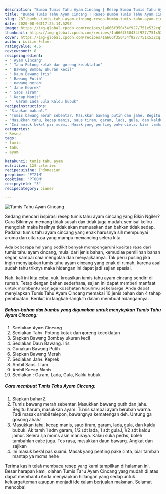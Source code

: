 ```yaml
---
description: "Bumbu Tumis Tahu Ayam Cincang | Resep Bumbu Tumis Tahu Ayam Cincang Yang Enak Dan Lezat"
title: "Bumbu Tumis Tahu Ayam Cincang | Resep Bumbu Tumis Tahu Ayam Cincang Yang Enak Dan Lezat"
slug: 287-bumbu-tumis-tahu-ayam-cincang-resep-bumbu-tumis-tahu-ayam-cincang-yang-enak-dan-lezat
date: 2020-08-03T17:25:14.529Z
image: https://img-global.cpcdn.com/recipes/1a666f350434f927/751x532cq70/tumis-tahu-ayam-cincang-foto-resep-utama.jpg
thumbnail: https://img-global.cpcdn.com/recipes/1a666f350434f927/751x532cq70/tumis-tahu-ayam-cincang-foto-resep-utama.jpg
cover: https://img-global.cpcdn.com/recipes/1a666f350434f927/751x532cq70/tumis-tahu-ayam-cincang-foto-resep-utama.jpg
author: Lottie Palmer
ratingvalue: 4.6
reviewcount: 8
recipeingredient:
- " Ayam Cincang"
- " Tahu Potong kotak dan goreng kecoklatan"
- " Bawang Bombay ukuran kecil"
- " Daun Bawang Iris"
- " Bawang Putih"
- " Bawang Merah"
- " Jahe Keprek"
- " Saos Tiram"
- " Kecap Manis"
- "  Garam Lada Gula Kaldu bubuk"
recipeinstructions:
- "Siapkan bahan2."
- "Tumis bawang merah sebentar. Masukkan bawang putih dan jahe. Begitu harum, masukkan ayam. Tumis sampai ayam berubah warna. Tadi masak sambil telepon, bawangnya kematengan deh. Untung ga gosong ahaha"
- "Masukkan tahu, kecap manis, saus tiram, garam, lada, gula, dan kaldu bubuk. Ak taruh 1 sdm garam, 1/2 sdt lada, 1 sdt gula.l, 1/2 sdt kaldu jamur. Selera aja moms asin manisnya. Kalau suka pedas, boleh tambahlan cabe juga. Tes rasa, masukkan daun bawang. Angkat dan sajikan"
- "Ini masuk bekal pas suami. Masak yang penting pake cinta, biar tambah mantap ya moms hehe"
categories:
- Resep
tags:
- tumis
- tahu
- ayam

katakunci: tumis tahu ayam 
nutrition: 229 calories
recipecuisine: Indonesian
preptime: "PT21M"
cooktime: "PT60M"
recipeyield: "3"
recipecategory: Dinner

---
```



![Tumis Tahu Ayam Cincang](https://img-global.cpcdn.com/recipes/1a666f350434f927/751x532cq70/tumis-tahu-ayam-cincang-foto-resep-utama.jpg)

Sedang mencari inspirasi resep tumis tahu ayam cincang yang Bikin Ngiler? Cara Bikinnya memang tidak susah dan tidak juga mudah. semisal keliru mengolah maka hasilnya tidak akan memuaskan dan bahkan tidak sedap. Padahal tumis tahu ayam cincang yang enak harusnya sih mempunyai aroma dan cita rasa yang mampu memancing selera kita.

Ada beberapa hal yang sedikit banyak mempengaruhi kualitas rasa dari tumis tahu ayam cincang, mulai dari jenis bahan, kemudian pemilihan bahan segar, sampai cara mengolah dan menyajikannya. Tak perlu pusing jika ingin menyiapkan tumis tahu ayam cincang yang enak di rumah, karena asal sudah tahu triknya maka hidangan ini dapat jadi sajian spesial.




Nah, kali ini kita coba, yuk, kreasikan tumis tahu ayam cincang sendiri di rumah. Tetap dengan bahan sederhana, sajian ini dapat memberi manfaat untuk membantu menjaga kesehatan tubuhmu sekeluarga. Anda dapat menyiapkan Tumis Tahu Ayam Cincang memakai 10 jenis bahan dan 4 tahap pembuatan. Berikut ini langkah-langkah dalam membuat hidangannya.

<!--inarticleads1-->

##### Bahan-bahan dan bumbu yang digunakan untuk menyiapkan Tumis Tahu Ayam Cincang:

1. Sediakan  Ayam Cincang
1. Sediakan  Tahu. Potong kotak dan goreng kecoklatan
1. Siapkan  Bawang Bombay ukuran kecil
1. Sediakan  Daun Bawang. Iris
1. Gunakan  Bawang Putih
1. Siapkan  Bawang Merah
1. Sediakan  Jahe. Keprek
1. Ambil  Saos Tiram
1. Ambil  Kecap Manis
1. Sediakan  : Garam, Lada, Gula, Kaldu bubuk




<!--inarticleads2-->

##### Cara membuat Tumis Tahu Ayam Cincang:

1. Siapkan bahan2.
1. Tumis bawang merah sebentar. Masukkan bawang putih dan jahe. Begitu harum, masukkan ayam. Tumis sampai ayam berubah warna. Tadi masak sambil telepon, bawangnya kematengan deh. Untung ga gosong ahaha
1. Masukkan tahu, kecap manis, saus tiram, garam, lada, gula, dan kaldu bubuk. Ak taruh 1 sdm garam, 1/2 sdt lada, 1 sdt gula.l, 1/2 sdt kaldu jamur. Selera aja moms asin manisnya. Kalau suka pedas, boleh tambahlan cabe juga. Tes rasa, masukkan daun bawang. Angkat dan sajikan
1. Ini masuk bekal pas suami. Masak yang penting pake cinta, biar tambah mantap ya moms hehe




Terima kasih telah membaca resep yang kami tampilkan di halaman ini. Besar harapan kami, olahan Tumis Tahu Ayam Cincang yang mudah di atas dapat membantu Anda menyiapkan hidangan yang sedap untuk keluarga/teman ataupun menjadi ide dalam berjualan makanan. Selamat mencoba!
